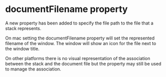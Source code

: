 # documentFilename property

A new property has been added to specify the file path to the file that a stack
represents.

On mac setting the documentFilename property will set the represented filename
of the window. The window will show an icon for the file next to the window
title.

On other platforms there is no visual representation of the association between
the stack and the document file but the property may still be used to manage
the association.
